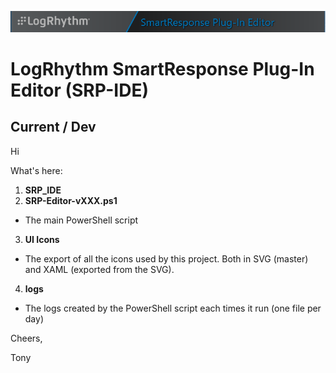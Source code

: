 ![LogRhythm / SmartResponse Plug-In Editor](/Banner.png "LogRhythm SmartResponse Plug-In Editor")
# LogRhythm SmartResponse Plug-In Editor (SRP-IDE)
## Current / Dev

Hi

What's here:
1. **SRP_IDE**
2. **SRP-Editor-vXXX.ps1**
 - The main PowerShell script
3. **UI Icons**
 - The export of all the icons used by this project. Both in SVG (master) and XAML (exported from the SVG).
4. **logs**
 - The logs created by the PowerShell script each times it run (one file per day)

Cheers,

 Tony
 
